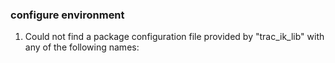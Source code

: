 ### configure environment
1. Could not find a package configuration file provided by "trac_ik_lib" with
  any of the following names:
  
  

